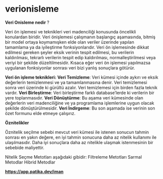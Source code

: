# verionisleme

**Veri Onisleme nedir** ?

Veri ön işlemesi ve teknikleri veri madenciliği konusunda öncelikli konulardan biridir. Veri
önişlemesi çalışmanın başlangıç aşamasında, bitmiş bir model ortaya koymamışken elde
olan veriler üzerinde yapılan tamamlama ya da iyileştirme fonksiyonlarıdır.
Veri ön işlemesinde dikkat edilmesi gereken şeyler eksik verinin tespit edilmesi, bu verilerin
kaldırılması, tekrarlı verilerin tespit edip kaldırılması, normalleştirilmesi veya veriyi bir şekilde
düzeltilmesidir. Kısaca eğer veri ön işlemesi yapılmazsa uygulanan fonksiyonlar sonrası veri
bizi yanlış sonuçlara götürür.

**Veri ön işleme teknikleri:**
**Veri Temizleme**: Veri kümesi içinde aykırı ve eksik değerlerin temizlenmesi ve ya
tamamlanmasına denir. Veri temizlemesi sonra veri üzerinde ki gürültü azalır. Veri
temizlemesi için birden fazla teknik vardır.
**Veri Birleştirme**: Veri birleştirme farklı database’lerde ki verilerin bir yere toplanmasıdır.
**Veri Dönüştürme**: Bu aşama veri kümesinde olan değerlerin veri madenciliğine ve ya
programlama işlemlerine uygun olacak şekilde dönüştürülmesidir.
**Veri İndirgeme**: Bu son aşamada ise verinin son özet formunu elde etmeye çalışırız.


**Öznitelikler**

Öznitelik seçilme sebebi mevcut veri kümesi ile istenen sonucun tahmin sonrası en yakın
değere, en iyi tahmin sonucuna daha az nitelik kullanımı ile ulaşılmasıdır. Daha iyi sonuçlara
daha az nitelikle ulaşmak istenmesinin bir sebebide maliyettir.

Nitelik Seçme Metotları aşağıdaki gibidir:
Filtreleme Metotları
Sarmal Metodlar
Hibrid Metodlar


**https://app.patika.dev/iman**
